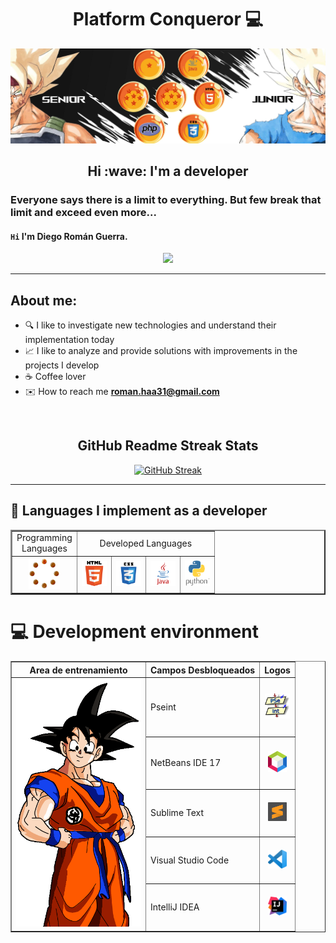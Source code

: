 <div id="header" align="center">
	
# __Platform Conqueror__ 	:computer:

</div>

<img src="img/1.2.png"/>

<h2 align="center" >Hi :wave: I'm a developer</h2>

###  Everyone says there is a limit to everything. But few break that limit and exceed even more...

#### `Hi` I'm Diego Román Guerra. 

<div align="center" >
	
![](https://komarev.com/ghpvc/?username=Roman31X&color=ed0000&style=plastic)

---

</div>

## About me:

- :mag: I like to investigate new technologies and understand their implementation today
- :chart_with_upwards_trend: I like to analyze and provide solutions with improvements in the projects I develop
- :coffee: Coffee lover
- :envelope: How to reach me **roman.haa31@gmail.com**
  
<br>
<div align="center" >

## __GitHub Readme Streak Stats__

[![GitHub Streak](http://github-readme-streak-stats.herokuapp.com?user=Roman31X&theme=tokyonight-duo&border_radius=5&date_format=j%2Fn%5B%2FY%5D&card_width=500)](https://git.io/streak-stats)
 
</div>

---

## :paperclip: Languages I implement as a developer

<div align="Center">

<table border="2">
	<tr>
		<td align="center" valign="middle" >Programming <br> Languages</td>
		<td colspan="4" align="center" valign="middle" >Developed Languages</td>
	</tr>
	<tr align="center" valign="middle" >
		<td><img width="50" heigth="50" src="Logo_Lenguajes/Lenguaje.gif"/></td>
		<td><img width="40" heigth="40" src="Logo_Lenguajes/HTML5_logo_and_wordmark.svg.png"/></td>
		<td><img width="40" heigth="40" src="Logo_Lenguajes/css3.png"/></td>
		<td><img width="40" heigth="40" src="Logo_Lenguajes/java-logo-1.png"/></td>
		<td><img width="40" heigth="40" src="Logo_Lenguajes/Python-Symbol_0.png"/></td>
	</tr>
</table>

 
</div>

# :computer: __Development environment__
<div>
<center>
  <table border="1" align="center">
    <tr>
	<th>Area de entrenamiento</th>
	<th>Campos Desbloqueados</th>
	<th>Logos</th>
   </tr>
    <tr>
   <td rowspan="5" align="center" valign="middle" ><img width="200" src="img/selecc.gif"/></td>
	<td>Pseint</td>
	<td align="center" valign="middle" ><img width="40" heigth="40" src="icons/pseint.png"/></td>
   </tr>
  <tr>
	   <td>NetBeans IDE 17</td>
	   <td align="center" valign="middle" ><img width="30" heigth="30"  src="icons/L1.png"/></td>
   </tr>
   <tr>
	   <td>Sublime Text</td>
	   <td align="center" valign="middle" ><img width="30" heigth="30" src="icons/s1.png"/></td>
   </tr>
   <tr>
	   <td>Visual Studio Code</td>
	   <td align="center" valign="middle" ><img width="30" heigth="30" src="icons/v1.png"/></td>
   </tr>
	   <tr>
	   <td>IntelliJ IDEA</td>
           <td align="center" valign="middle" ><img width="30" heigth="30" class="logo" src="icons/in.png"/></td>
	  </tr>
  </table>	
</center>	
</div>

